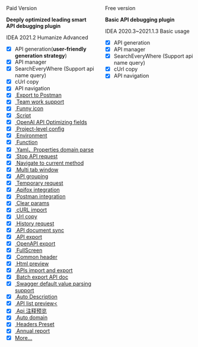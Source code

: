 <!-- markdownlint-disable MD033 MD041 -->

<div class="compare-wrapper" style="display:flex">

<div class="hint-container info" style="margin-right:15px;width:50%">

<div class="compare-title">
  <ColorIcon icon="restfulFastRequest" />Paid Version
</div>

**Deeply optimized leading smart API debugging plugin**

<Badge vertical="baseline" color="#FC801D">IDEA 2021.2</Badge>
<Badge vertical="baseline" color="#21D789">Humanize</Badge>
<Badge vertical="baseline" color="#FF318C">Advanced</Badge>

- [x] API generation(**user-friendly generation strategy**)
- [x] API manager
- [x] SearchEveryWhere (Support api name query)
- [x] cUrl copy
- [x] API navigation
- [x] [<ColorIcon icon="postman" /> Export to Postman](/en/guide/features/apiToPostman.md)
- [x] [<ColorIcon icon="restfulFastRequest" /> Team work support](/en/guide/teamwork.md)
- [x] [<ColorIcon icon="restfulFastRequest" /> Funny icon](/en/guide/features/makeIconMove.md)
- [x] [<ColorIcon icon="scriptNew" /> Script](/en/guide/features/script.md)
- [x] [<ColorIcon icon="openai" /> OpenAI API Optimizing fields](/en/guide/features/ai.md)
- [x] [<ColorIcon icon="quanjucanshu" /> Project-level config](/en/guide/features/projectValueConfig.md)
- [x] [<ColorIcon icon="environment" /> Environment](/en/guide/features/environment.md)
- [x] [<ColorIcon icon="function" /> Function](/en/guide/features/function.md)
- [x] [<ColorIcon icon="domainConfigNew" /> Yaml、Properties domain parse](/en/guide/features/projectLevelDomainConfig.md)
- [x] [<ColorIcon icon="stop" /> Stop API request](/en/guide/features/stopRequest.md)
- [x] [<ColorIcon icon="localScope" /> Navigate to current method](/en/guide/features/navigateCurrentMethod.md)
- [x] [<ColorIcon icon="storeData" /> Multi tab window](/en/guide/features/navigateCurrentMethodJson.md)
- [x] [<ColorIcon icon="saveGroup" /><ColorIcon icon="apiParamGroupNew" /> API grouping](/en/guide/features/apiGroup.md)
- [x] [<ColorIcon icon="saveTemp" /> Temporary request](/en/guide/features/tempRequest.md)
- [x] [<ColorIcon icon="apifox" /> Apifox integration](/en/guide/features/apifox.md)
- [x] [<ColorIcon icon="postmanNew" /> Postman integration](/en/guide/features/postmanSync.md)
- [x] [<ColorIcon icon="clearNew" /> Clear params](/en/guide/features/clear.md)
- [x] [<ColorIcon icon="import" /> cURL import](/en/guide/features/clear.md)
- [x] [<ColorIcon icon="urlCopy" /> Url copy](/en/guide/features/copyUrl.md)
- [x] [<ColorIcon icon="historyNew" /> History request](/en/guide/features/historyRequest.md)
- [x] [<ColorIcon icon="github" /><ColorIcon icon="gitee" /><ColorIcon icon="gitlab" /> API document sync](/en/guide/features/apiDocSync.md)
- [x] [<ColorIcon icon="markdown" /> API export](/en/guide/features/shareApiDoc.md)
- [x] [<ColorIcon icon="openApi" /> OpenAPI export](/en/guide/features/openApi.md)
- [x] [<ColorIcon icon="fullScreen" /> FullScreen](/en/guide/features/fullScreen.md)
- [x] [<ColorIcon icon="commonHeaderNew" /> Common header](/en/guide/features/commonHeader.md)
- [x] [<ColorIcon icon="chrome" /> Html preview](/en/guide/features/htmlPreview.md)
- [x] [<ColorIcon icon="export" /> APIs import and export](/en/guide/features/apiImportExport.md)
- [x] [<ColorIcon icon="markdown" /> Batch export API doc](/en/guide/features/batchExportApiDoc.md)
- [x] [<ColorIcon icon="swagger" /> Swagger default value parsing support](/en/guide/features/swaggerDefaultValueParse.md)
- [x] [<ColorIcon icon="java" /> Auto Description](/en/guide/features/autoDescription.md)
- [x] [<ColorIcon icon="restfulFastRequest" /> API list preview<](/en/guide/features/apiPreview.md)
- [x] [<ColorIcon icon="class" /> Api 注释预览](/en/guide/features/apiCommentPreview.md)
- [x] [<ColorIcon icon="restfulFastRequest" /> Auto domain](/en/guide/features/autoDomain.md)
- [x] [<ColorIcon icon="headersPreset" /> Headers Preset](/en/guide/features/headersPreset.md)
- [x] [<ColorIcon icon="analyseNew" /> Annual report](/en/guide/features/annualReport.md)
- [x] [More...](./guide/features/)

</div>

<div class="hint-container tip" style="margin-left:15px;width:50%">

<div class="compare-title">
  <ColorIcon icon="restfulFastRequest1" />Free version
</div>

**Basic API debugging plugin**

<Badge vertical="baseline" color="#FE2857">IDEA 2020.3~2021.1.3</Badge>
<Badge vertical="baseline" color="#07C3F2">Basic usage</Badge>

- [x] API generation
- [x] API manager
- [x] SearchEveryWhere (Support api name query)
- [x] cUrl copy
- [x] API navigation
</div>
</div>
